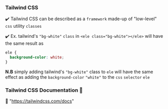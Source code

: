 ### Tailwind CSS

:heavy_check_mark: Tailwind CSS can be described as a ```framework``` made-up of "low-level" ```css``` utility ```classes```

:heavy_check_mark: Ex. tailwind's ```"bg-white"``` ```class``` in ```<ele class="bg-white"></ele>``` will have the same result as
```css
ele {
  background-color: white;
}
```
<b>N.B</b> simply adding tailwind's ```"bg-white"``` class to  ```ele``` will have the same effect as adding the ```background-color``` ```"white"``` to the ```css``` ```selector``` ```ele```

### Tailwind CSS Documentation :page_facing_up:
:link: "https://tailwindcss.com/docs"